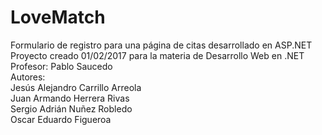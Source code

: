 # LoveMatch
Formulario de registro para una página de citas desarrollado en ASP.NET
Proyecto creado 01/02/2017 para la materia de Desarrollo Web en .NET <br>
Profesor: Pablo Saucedo <br>
Autores: <br>
         Jesús Alejandro Carrillo Arreola <br>
         Juan Armando Herrera Rivas <br>
         Sergio Adrián Nuñez Robledo <br>
         Oscar Eduardo Figueroa <br>
